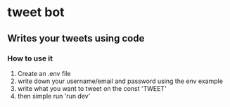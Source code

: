# tweet bot

## Writes your tweets using code

### How to use it
1. Create an .env file
2. write down your username/email and password using the env example
3. write what you want to tweet on the const 'TWEET'
4. then simple run 'run dev'